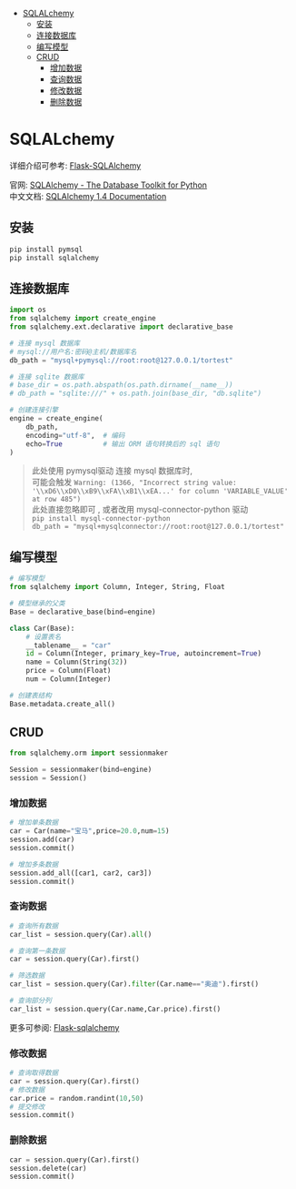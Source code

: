 <!-- TOC -->

- [SQLALchemy](#sqlalchemy)
  - [安装](#安装)
  - [连接数据库](#连接数据库)
  - [编写模型](#编写模型)
  - [CRUD](#crud)
    - [增加数据](#增加数据)
    - [查询数据](#查询数据)
    - [修改数据](#修改数据)
    - [删除数据](#删除数据)

<!-- /TOC -->

# SQLALchemy

详细介绍可参考: [Flask-SQLAlchemy](https://github.com/zzzzls/Study-notes/blob/master/WEB/Flask/FlaskSQLAlchemy%E4%B8%8A.md)  

官网: [SQLAlchemy - The Database Toolkit for Python](https://www.sqlalchemy.org/)  
中文文档: [SQLAlchemy 1.4 Documentation](https://www.osgeo.cn/sqlalchemy/)

## 安装

```python
pip install pymsql
pip install sqlalchemy
```

## 连接数据库

```python
import os
from sqlalchemy import create_engine
from sqlalchemy.ext.declarative import declarative_base

# 连接 mysql 数据库
# mysql://用户名:密码@主机/数据库名
db_path = "mysql+pymysql://root:root@127.0.0.1/tortest"

# 连接 sqlite 数据库
# base_dir = os.path.abspath(os.path.dirname(__name__))
# db_path = "sqlite:///" + os.path.join(base_dir, "db.sqlite")

# 创建连接引擎
engine = create_engine(
    db_path,
    encoding="utf-8",  # 编码
    echo=True          # 输出 ORM 语句转换后的 sql 语句
)
```

> 此处使用 pymysql驱动 连接 mysql 数据库时,  
> 可能会触发 `Warning: (1366, "Incorrect string value: '\\xD6\\xD0\\xB9\\xFA\\xB1\\xEA...' for column 'VARIABLE_VALUE' at row 485")`  
> 此处直接忽略即可 ,  或者改用 mysql-connector-python 驱动  
> `pip install mysql-connector-python`  
> `db_path = "mysql+mysqlconnector://root:root@127.0.0.1/tortest"`  

## 编写模型

```python
# 编写模型
from sqlalchemy import Column, Integer, String, Float

# 模型继承的父类
Base = declarative_base(bind=engine)

class Car(Base):
    # 设置表名
    __tablename__ = "car"
    id = Column(Integer, primary_key=True, autoincrement=True)
    name = Column(String(32))
    price = Column(Float)
    num = Column(Integer)

# 创建表结构
Base.metadata.create_all()
```

## CRUD

```python
from sqlalchemy.orm import sessionmaker

Session = sessionmaker(bind=engine)
session = Session()
```

### 增加数据

```python
# 增加单条数据
car = Car(name="宝马",price=20.0,num=15)
session.add(car)
session.commit()

# 增加多条数据
session.add_all([car1, car2, car3])
session.commit()
```

### 查询数据

```python
# 查询所有数据
car_list = session.query(Car).all()

# 查询第一条数据
car = session.query(Car).first()

# 筛选数据
car_list = session.query(Car).filter(Car.name=="奥迪").first()

# 查询部分列
car_list = session.query(Car.name,Car.price).first()
```

更多可参阅: [Flask-sqlalchemy](https://github.com/zzzzls/Study-notes/blob/master/WEB/Flask/FlaskSQLAlchemyCRUD.md)

### 修改数据

```python
# 查询取得数据
car = session.query(Car).first()
# 修改数据
car.price = random.randint(10,50)
# 提交修改
session.commit()
```

### 删除数据

```python
car = session.query(Car).first()
session.delete(car)
session.commit()
```

